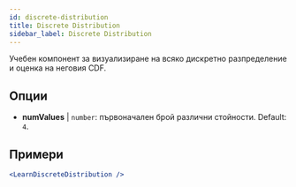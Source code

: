 ```yaml
---
id: discrete-distribution
title: Discrete Distribution
sidebar_label: Discrete Distribution
---
```


Учебен компонент за визуализиране на всяко дискретно разпределение и оценка на неговия CDF.

## Опции

* __numValues__ | `number`: първоначален брой различни стойности. Default: `4`.


## Примери

```jsx live
<LearnDiscreteDistribution />
```


